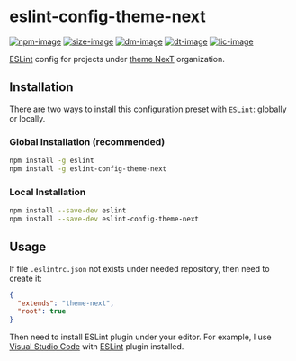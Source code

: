 # eslint-config-theme-next

[![npm-image]][npm-url]
[![size-image]](../../blob/master/index.js)
[![dm-image]][npm-url]
[![dt-image]][npm-url]
[![lic-image]](LICENSE)

[ESLint](https://www.github.com/eslint/eslint) config for projects under [theme NexT](https://github.com/theme-next) organization.

## Installation

There are two ways to install this configuration preset with `ESLint`: globally or locally.

### Global Installation (recommended)

```bash
npm install -g eslint
npm install -g eslint-config-theme-next
```

### Local Installation

```bash
npm install --save-dev eslint
npm install --save-dev eslint-config-theme-next
```

## Usage

If file `.eslintrc.json` not exists under needed repository, then need to create it:

```json
{
  "extends": "theme-next",
  "root": true
}
```

Then need to install ESLint plugin under your editor. For example, I use [Visual Studio Code](https://github.com/Microsoft/vscode/) with [ESLint](https://marketplace.visualstudio.com/items?itemName=dbaeumer.vscode-eslint) plugin installed.

[npm-image]: https://badge.fury.io/js/eslint-config-theme-next.svg
[size-image]: https://img.shields.io/github/size/theme-next/eslint-config-theme-next/index.js.svg
[dm-image]: https://img.shields.io/npm/dm/eslint-config-theme-next.svg
[dt-image]: https://img.shields.io/npm/dt/eslint-config-theme-next.svg
[lic-image]: https://img.shields.io/npm/l/eslint-config-theme-next.svg

[npm-url]: https://www.npmjs.com/package/eslint-config-theme-next
